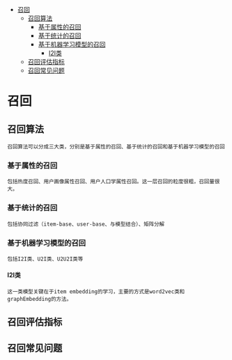 - [召回](#召回)<br/>
    - [召回算法](##召回算法)<br/>
        - [基于属性的召回](###基于属性的召回)<br/>
        - [基于统计的召回](###基于统计的召回)<br/>
        - [基于机器学习模型的召回](###基于机器学习模型的召回)<br/>
            - [I2I类](####I2I类)<br/>
    - [召回评估指标](##召回评估指标)<br/>
    - [召回常见问题](##召回常见问题)<br/>
    
# 召回
## 召回算法
    召回算法可以分成三大类，分别是基于属性的召回、基于统计的召回和基于机器学习模型的召回
### 基于属性的召回
    包括热度召回、用户画像属性召回、用户人口学属性召回。这一层召回的粒度很粗，召回量很大。
### 基于统计的召回
    包括协同过滤（item-base、user-base、与模型结合）、矩阵分解
### 基于机器学习模型的召回
    包括I2I类、U2I类、U2U2I类等
#### I2I类
    这一类模型关键在于item embedding的学习，主要的方式是word2vec类和graphEmbedding的方法。
    
## 召回评估指标
## 召回常见问题
